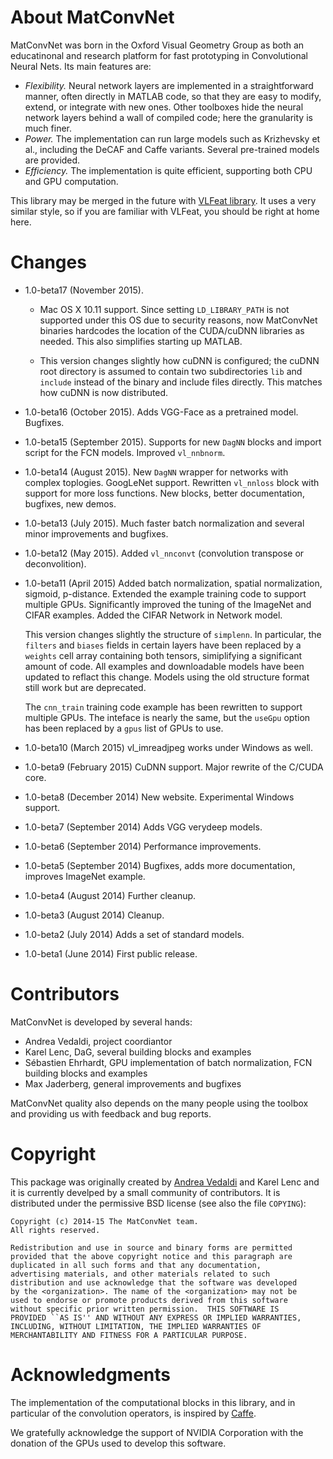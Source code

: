 # About MatConvNet

MatConvNet was born in the Oxford Visual Geometry Group as both an
educatinonal and research platform for fast prototyping in
Convolutional Neural Nets. Its main features are:

- *Flexibility.* Neural network layers are implemented in a
  straightforward manner, often directly in MATLAB code, so that they
  are easy to modify, extend, or integrate with new ones. Other
  toolboxes hide the neural network layers behind a wall of compiled
  code; here the granularity is much finer.
- *Power.* The implementation can run large models such as Krizhevsky
  et al., including the DeCAF and Caffe variants. Several pre-trained
  models are provided.
- *Efficiency.* The implementation is quite efficient, supporting both
  CPU and GPU computation.

This library may be merged in the future with
[VLFeat library](http://www.vlfeat.org/). It uses a very similar
style, so if you are familiar with VLFeat, you should be right at home
here.

<a name='changes'></a>
# Changes

-   1.0-beta17 (November 2015).
    * Mac OS X 10.11 support. Since setting `LD_LIBRARY_PATH` is not
      supported under this OS due to security reasons, now MatConvNet
      binaries hardcodes the location of the CUDA/cuDNN libraries as
      needed. This also simplifies starting up MATLAB.

    * This version changes slightly how cuDNN is configured; the cuDNN
      root directory is assumed to contain two subdirectories `lib`
      and `include` instead of the binary and include files
      directly. This matches how cuDNN is now distributed.

-   1.0-beta16 (October 2015). Adds
    VGG-Face as a pretrained model. Bugfixes.
-   1.0-beta15 (September 2015). Supports for new `DagNN` blocks and
    import script for the FCN models. Improved `vl_nnbnorm`.
-   1.0-beta14 (August 2015). New `DagNN` wrapper for networks with
    complex toplogies. GoogLeNet support. Rewritten `vl_nnloss` block
    with support for more loss functions. New blocks, better
    documentation, bugfixes, new demos.
-   1.0-beta13 (July 2015). Much faster batch normalization and several
    minor improvements and bugfixes.
-   1.0-beta12 (May 2015). Added `vl_nnconvt` (convolution transpose or
    deconvolition).
-   1.0-beta11 (April 2015) Added batch normalization, spatial
    normalization, sigmoid, p-distance.  Extended the example training
    code to support multiple GPUs. Significantly improved the tuning
    of the ImageNet and CIFAR examples. Added the CIFAR Network in
    Network model.

    This version changes slightly the structure of `simplenn`. In
    particular, the `filters` and `biases` fields in certain layers
    have been replaced by a `weights` cell array containing both
    tensors, simiplifying a significant amount of code. All examples
    and downloadable models have been updated to reflact this
    change. Models using the old structure format still work but are
    deprecated.

    The `cnn_train` training code example has been rewritten to
    support multiple GPUs.  The inteface is nearly the same, but the
    `useGpu` option has been replaced by a `gpus` list of GPUs to use.

-   1.0-beta10 (March 2015) vl_imreadjpeg works under Windows as well.
-   1.0-beta9 (February 2015) CuDNN support. Major rewrite of the C/CUDA core.
-   1.0-beta8 (December 2014) New website. Experimental Windows support.
-   1.0-beta7 (September 2014) Adds VGG verydeep models.
-   1.0-beta6 (September 2014) Performance improvements.
-   1.0-beta5 (September 2014) Bugfixes, adds more documentation,
    improves ImageNet example.
-   1.0-beta4 (August 2014) Further cleanup.
-   1.0-beta3 (August 2014) Cleanup.
-   1.0-beta2 (July 2014) Adds a set of standard models.
-   1.0-beta1 (June 2014) First public release.

# Contributors

MatConvNet is developed by several hands:

* Andrea Vedaldi, project coordiantor
* Karel Lenc, DaG, several building blocks and examples
* Sébastien Ehrhardt, GPU implementation of batch normalization, FCN
  building blocks and examples
* Max Jaderberg, general improvements and bugfixes

MatConvNet quality also depends on the many people using the toolbox
and providing us with feedback and bug reports.

# Copyright

This package was originally created by
[Andrea Vedaldi](http://www.robots.ox.ac.uk/~vedaldi) and Karel Lenc
and it is currently develped by a small community of contributors. It
is distributed under the permissive BSD license (see also the file
`COPYING`):

    Copyright (c) 2014-15 The MatConvNet team.
    All rights reserved.

    Redistribution and use in source and binary forms are permitted
    provided that the above copyright notice and this paragraph are
    duplicated in all such forms and that any documentation,
    advertising materials, and other materials related to such
    distribution and use acknowledge that the software was developed
    by the <organization>. The name of the <organization> may not be
    used to endorse or promote products derived from this software
    without specific prior written permission.  THIS SOFTWARE IS
    PROVIDED ``AS IS'' AND WITHOUT ANY EXPRESS OR IMPLIED WARRANTIES,
    INCLUDING, WITHOUT LIMITATION, THE IMPLIED WARRANTIES OF
    MERCHANTABILITY AND FITNESS FOR A PARTICULAR PURPOSE.

# Acknowledgments

The implementation of the computational blocks in this library, and in
particular of the convolution operators, is inspired by
[Caffe](http://caffe.berkeleyvision.org).

We gratefully acknowledge the support of NVIDIA Corporation with the
donation of the GPUs used to develop this software.

